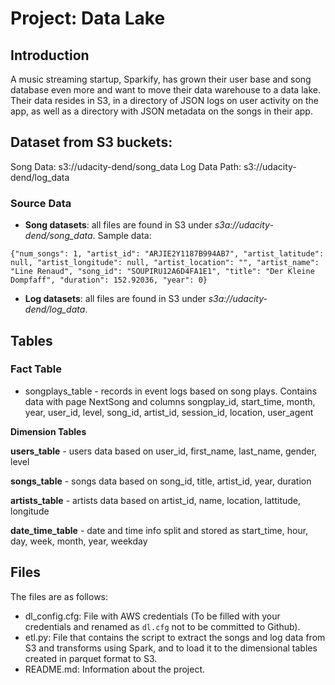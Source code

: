 # Project: Data Lake

## Introduction

A music streaming startup, Sparkify, has grown their user base and song database even more and want to move their data warehouse to a data lake. Their data resides in S3, in a directory of JSON logs on user activity on the app, as well as a directory with JSON metadata on the songs in their app.

## Dataset from S3 buckets:

Song Data: s3://udacity-dend/song_data 
Log Data Path: s3://udacity-dend/log_data 

### Source Data
- **Song datasets**: all files are found in S3 under *s3a://udacity-dend/song_data*. Sample data:

```
{"num_songs": 1, "artist_id": "ARJIE2Y1187B994AB7", "artist_latitude": null, "artist_longitude": null, "artist_location": "", "artist_name": "Line Renaud", "song_id": "SOUPIRU12A6D4FA1E1", "title": "Der Kleine Dompfaff", "duration": 152.92036, "year": 0}
```

- **Log datasets**: all files are found in S3 under *s3a://udacity-dend/log_data*.

## Tables

### Fact Table

- songplays_table - records in event logs based on song plays. Contains data with page NextSong and columns songplay_id, start_time, month, year, user_id, level, song_id, artist_id, session_id, location, user_agent

<b>Dimension Tables</b>

<b>users_table</b> - users data based on user_id, first_name, last_name, gender, level

<b>songs_table</b> - songs data based on song_id, title, artist_id, year, duration

<b>artists_table</b> - artists data based on artist_id, name, location, lattitude, longitude

<b>date_time_table</b> - date and time info split and stored as start_time, hour, day, week, month, year, weekday

## Files

The files are as follows:

- dl_config.cfg: File with AWS credentials (To be filled with your credentials and renamed as `dl.cfg` not to be committed to Github).
- etl.py: File that contains the script to extract the songs and log data from S3 and transforms using Spark, and to load it to the dimensional tables created in parquet format to S3.
- README.md: Information about the project.
